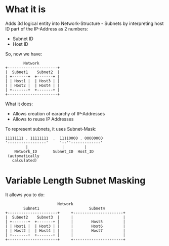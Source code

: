 #                  What it is

Adds 3d logical entity into Network-Structure - Subnets by interpreting host ID part of the IP-Address as 2 numbers: 
* Subnet ID
* Host ID

So, now we have:
```
        Network
+----------------------+
|  Subnet1    Subnet2  |
| +-------+  +-------+ |
| | Host1 |  | Host3 | |
| | Host2 |  | Host4 | |
| +-------+  +-------+ |
+----------------------+
```
What it does:
* Allows creation of eararchy of IP-Addresses
* Allows to reuse IP Addresses

To represent subnets, it uses Subnet-Mask:
```
11111111 . 11111111  .  11110000 . 00000000
'-----------------'     '--''-------------'
         |               |         |
    Network_ID       Subnet_ID  Host_ID
 (automatically
   calculated)
```









#                  Variable Length Subnet Masking

It allows you to do:
```
                       Network
        Subnet1                      Subnet4
+----------------------+     +----------------------+
|  Subnet2    Subnet3  |     |                      |
| +-------+  +-------+ |     |        Host5         |
| | Host1 |  | Host3 | |     |        Host6         |
| | Host2 |  | Host4 | |     |        Host7         |
| +-------+  +-------+ |     |                      |
+----------------------+     +----------------------+
```